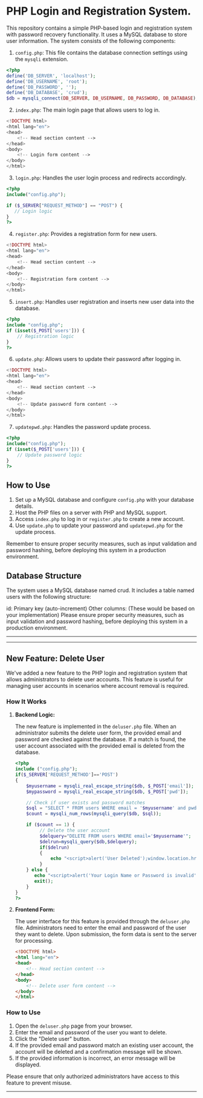 # PHP Login and Registration System.

This repository contains a simple PHP-based login and registration system with password recovery functionality. It uses a MySQL database to store user information. The system consists of the following components:

1. `config.php`: This file contains the database connection settings using the `mysqli` extension.

```php
<?php
define('DB_SERVER', 'localhost');
define('DB_USERNAME', 'root');
define('DB_PASSWORD', '');
define('DB_DATABASE', 'crud');
$db = mysqli_connect(DB_SERVER, DB_USERNAME, DB_PASSWORD, DB_DATABASE);
```

2. `index.php`: The main login page that allows users to log in.

```php
<!DOCTYPE html>
<html lang="en">
<head>
    <!-- Head section content -->
</head>
<body>
    <!-- Login form content -->
</body>
</html>
```

3. `login.php`: Handles the user login process and redirects accordingly.

```php
<?php
include("config.php");

if ($_SERVER["REQUEST_METHOD"] == "POST") {
   // Login logic
}
?>
```

4. `register.php`: Provides a registration form for new users.

```php
<!DOCTYPE html>
<html lang="en">
<head>
    <!-- Head section content -->
</head>
<body>
    <!-- Registration form content -->
</body>
</html>
```

5. `insert.php`: Handles user registration and inserts new user data into the database.

```php
<?php
include "config.php";
if (isset($_POST['users'])) {
    // Registration logic
}
?>
```

6. `update.php`: Allows users to update their password after logging in.

```php
<!DOCTYPE html>
<html lang="en">
<head>
    <!-- Head section content -->
</head>
<body>
    <!-- Update password form content -->
</body>
</html>
```

7. `updatepwd.php`: Handles the password update process.

```php
<?php
include("config.php");
if (isset($_POST['users'])) {
    // Update password logic
}
?>
```

## How to Use

1. Set up a MySQL database and configure `config.php` with your database details.
2. Host the PHP files on a server with PHP and MySQL support.
3. Access `index.php` to log in or `register.php` to create a new account.
4. Use `update.php` to update your password and `updatepwd.php` for the update process.

Remember to ensure proper security measures, such as input validation and password hashing, before deploying this system in a production environment.

## Database Structure

The system uses a MySQL database named crud. It includes a table named users with the following structure:

id: Primary key (auto-increment)
Other columns: (These would be based on your implementation)
Please ensure proper security measures, such as input validation and password hashing, before deploying this system in a production environment.

---------------------------------
---

## New Feature: Delete User

We've added a new feature to the PHP login and registration system that allows administrators to delete user accounts. This feature is useful for managing user accounts in scenarios where account removal is required.

### How It Works

1. **Backend Logic:**

   The new feature is implemented in the `deluser.php` file. When an administrator submits the delete user form, the provided email and password are checked against the database. If a match is found, the user account associated with the provided email is deleted from the database.

   ```php
   <?php
   include ("config.php");
   if($_SERVER['REQUEST_METHOD']=='POST')
   {
       $myusername = mysqli_real_escape_string($db, $_POST['email']);
       $mypassword = mysqli_real_escape_string($db, $_POST['pwd']);

       // Check if user exists and password matches
       $sql = "SELECT * FROM users WHERE email = '$myusername' and pwd = '$mypassword'";
       $count = mysqli_num_rows(mysqli_query($db, $sql));

       if ($count == 1) {
            // Delete the user account
            $delquery="DELETE FROM users WHERE email='$myusername'";
            $delrun=mysqli_query($db,$delquery);
            if($delrun)
            {
                echo "<script>alert('User Deleted');window.location.href='register.php';</script>";
            }
       } else {
          echo "<script>alert('Your Login Name or Password is invalid');window.location.href='deluser.php';</script>";
          exit();
       }
   }
   ?>
   ```

2. **Frontend Form:**

   The user interface for this feature is provided through the `deluser.php` file. Administrators need to enter the email and password of the user they want to delete. Upon submission, the form data is sent to the server for processing.

   ```html
   <!DOCTYPE html>
   <html lang="en">
   <head>
       <!-- Head section content -->
   </head>
   <body>
       <!-- Delete user form content -->
   </body>
   </html>
   ```

### How to Use

1. Open the `deluser.php` page from your browser.
2. Enter the email and password of the user you want to delete.
3. Click the "Delete user" button.
4. If the provided email and password match an existing user account, the account will be deleted and a confirmation message will be shown.
5. If the provided information is incorrect, an error message will be displayed.

Please ensure that only authorized administrators have access to this feature to prevent misuse.

---
